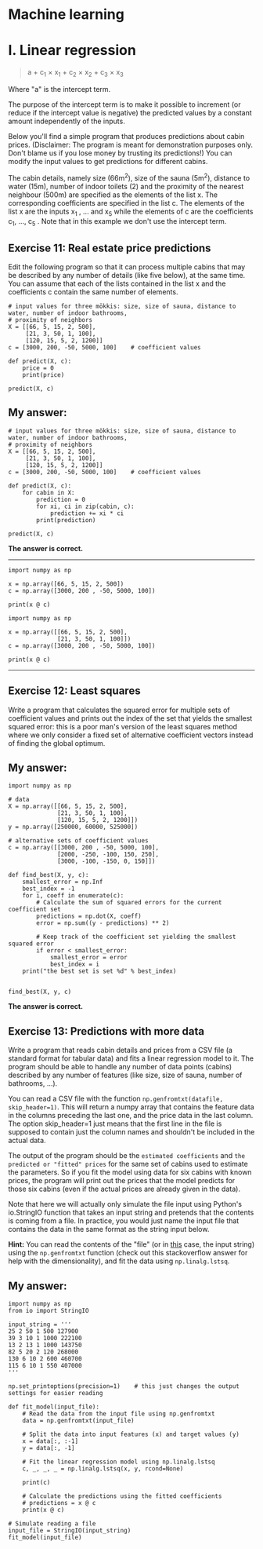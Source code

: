 # Machine learning 

# I. Linear regression
 
> a + c<sub>1</sub> × x<sub>1</sub> + c<sub>2</sub> × x<sub>2</sub> + c<sub>3</sub> × x<sub>3</sub>

Where "a" is the intercept term.

The purpose of the intercept term is to make it possible to increment (or reduce if the intercept value is negative) the predicted values by a constant amount independently of the inputs.

Below you'll find a simple program that produces predictions about cabin prices. (Disclaimer: The program is meant for demonstration purposes only. Don't blame us if you lose money by trusting its predictions!) You can modify the input values to get predictions for different cabins.

The cabin details, namely size (66m<sup>2</sup>), size of the sauna (5m<sup>2</sup>), distance to water (15m), number of indoor toilets (2) and the proximity of the nearest neighbour (500m) are specified as the elements of the list x. The corresponding coefficients are specified in the list c. The elements of the list x are the inputs  x<sub>1</sub> , ... and x<sub>5</sub> while the elements of c are the coefficients c<sub>1</sub>, ..., c<sub>5</sub> . Note that in this example we don't use the intercept term.


## Exercise 11: Real estate price predictions

Edit the following program so that it can process multiple cabins that may be described by any number of details (like five below), at the same time. You can assume that each of the lists contained in the list x and the coefficients c contain the same number of elements.

```
# input values for three mökkis: size, size of sauna, distance to water, number of indoor bathrooms, 
# proximity of neighbors
X = [[66, 5, 15, 2, 500], 
     [21, 3, 50, 1, 100], 
     [120, 15, 5, 2, 1200]]
c = [3000, 200, -50, 5000, 100]    # coefficient values

def predict(X, c):
    price = 0            
    print(price)

predict(X, c)
```

## My answer:

```
# input values for three mökkis: size, size of sauna, distance to water, number of indoor bathrooms, 
# proximity of neighbors
X = [[66, 5, 15, 2, 500], 
     [21, 3, 50, 1, 100], 
     [120, 15, 5, 2, 1200]]
c = [3000, 200, -50, 5000, 100]    # coefficient values

def predict(X, c):
    for cabin in X:
        prediction = 0
        for xi, ci in zip(cabin, c):
            prediction += xi * ci
        print(prediction)

predict(X, c)
```

**The answer is correct.**

---
```
import numpy as np

x = np.array([66, 5, 15, 2, 500])
c = np.array([3000, 200 , -50, 5000, 100])

print(x @ c)
```

```
import numpy as np

x = np.array([[66, 5, 15, 2, 500], 
              [21, 3, 50, 1, 100]])
c = np.array([3000, 200 , -50, 5000, 100])

print(x @ c)
```
---

## Exercise 12: Least squares

Write a program that calculates the squared error for multiple sets of coefficient values and prints out the index of the set that yields the smallest squared error: this is a poor man's version of the least squares method where we only consider a fixed set of alternative coefficient vectors instead of finding the global optimum.

## My answer:

```
import numpy as np

# data
X = np.array([[66, 5, 15, 2, 500], 
              [21, 3, 50, 1, 100], 
              [120, 15, 5, 2, 1200]])
y = np.array([250000, 60000, 525000])

# alternative sets of coefficient values
c = np.array([[3000, 200 , -50, 5000, 100], 
              [2000, -250, -100, 150, 250], 
              [3000, -100, -150, 0, 150]])   

def find_best(X, y, c):
    smallest_error = np.Inf
    best_index = -1
    for i, coeff in enumerate(c):
        # Calculate the sum of squared errors for the current coefficient set
        predictions = np.dot(X, coeff)
        error = np.sum((y - predictions) ** 2)
        
        # Keep track of the coefficient set yielding the smallest squared error
        if error < smallest_error:
            smallest_error = error
            best_index = i
    print("the best set is set %d" % best_index)


find_best(X, y, c)
```

**The answer is correct.**

## Exercise 13: Predictions with more data

Write a program that reads cabin details and prices from a CSV file (a standard format for tabular data) and fits a linear regression model to it. The program should be able to handle any number of data points (cabins) described by any number of features (like size, size of sauna, number of bathrooms, ...).

You can read a CSV file with the function `np.genfromtxt(datafile, skip_header=1)`. This will return a numpy array that contains the feature data in the columns preceding the last one, and the price data in the last column. The option skip_header=1 just means that the first line in the file is supposed to contain just the column names and shouldn't be included in the actual data.

The output of the program should be the `estimated coefficients` and `the predicted or "fitted" prices` for the same set of cabins used to estimate the parameters. So if you fit the model using data for six cabins with known prices, the program will print out the prices that the model predicts for those six cabins (even if the actual prices are already given in the data).

Note that here we will actually only simulate the file input using Python's io.StringIO function that takes an input string and pretends that the contents is coming from a file. In practice, you would just name the input file that contains the data in the same format as the string input below.

**Hint:** 
You can read the contents of the "file" (or in [this](https://stackoverflow.com/q/24027040) case, the input string) using the `np.genfromtxt` function (check out this stackoverflow answer for help with the dimensionality), and fit the data using `np.linalg.lstsq`. 

## My answer:

```
import numpy as np
from io import StringIO

input_string = '''
25 2 50 1 500 127900
39 3 10 1 1000 222100
13 2 13 1 1000 143750
82 5 20 2 120 268000
130 6 10 2 600 460700
115 6 10 1 550 407000
'''

np.set_printoptions(precision=1)    # this just changes the output settings for easier reading
 
def fit_model(input_file):
    # Read the data from the input file using np.genfromtxt
    data = np.genfromtxt(input_file)

    # Split the data into input features (x) and target values (y)
    x = data[:, :-1]
    y = data[:, -1]

    # Fit the linear regression model using np.linalg.lstsq
    c, _, _, _ = np.linalg.lstsq(x, y, rcond=None)

    print(c)

    # Calculate the predictions using the fitted coefficients
    # predictions = x @ c
    print(x @ c)

# Simulate reading a file
input_file = StringIO(input_string)
fit_model(input_file)

```
